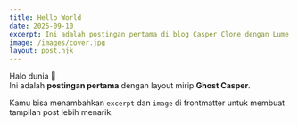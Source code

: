 ```yaml
---
title: Hello World
date: 2025-09-10
excerpt: Ini adalah postingan pertama di blog Casper Clone dengan Lume.
image: /images/cover.jpg
layout: post.njk
---
```


Halo dunia 👋  
Ini adalah **postingan pertama** dengan layout mirip **Ghost Casper**.

Kamu bisa menambahkan `excerpt` dan `image` di frontmatter untuk membuat tampilan post lebih menarik.
